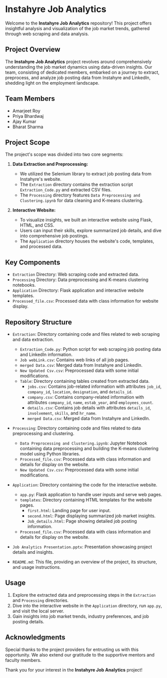 # Instahyre Job Analytics

Welcome to the **Instahyre Job Analytics** repository! This project offers insightful analysis and visualization of the job market trends, gathered through web scraping and data analysis.

## Project Overview

The **Instahyre Job Analytics** project revolves around comprehensively understanding the job market dynamics using data-driven insights. Our team, consisting of dedicated members, embarked on a journey to extract, preprocess, and analyze job posting data from Instahyre and LinkedIn, shedding light on the employment landscape.

## Team Members

- Amarjeet Roy
- Priya Bhardwaj
- Ajay Kumar
- Bharat Sharma

## Project Scope

The project's scope was divided into two core segments:

1. **Data Extraction and Preprocessing:**
   - We utilized the Selenium library to extract job posting data from Instahyre's website.
   - The `Extraction` directory contains the extraction script `Extraction_Code.py` and extracted CSV files.
   - The `Processing` directory features `Data Preprocessing and Clustering.ipynb` for data cleaning and K-means clustering.

2. **Interactive Website:**
   - To visualize insights, we built an interactive website using Flask, HTML, and CSS.
   - Users can input their skills, explore summarized job details, and dive into comprehensive job postings.
   - The `Application` directory houses the website's code, templates, and processed data.

## Key Components

- `Extraction` Directory: Web scraping code and extracted data.
- `Processing` Directory: Data preprocessing and K-means clustering notebooks.
- `Application` Directory: Flask application and interactive website templates.
- `Processed_file.csv`: Processed data with class information for website display.

## Repository Structure
- `Extraction`: Directory containing code and files related to web scraping and data extraction.
  - `Extraction_Code.py`: Python script for web scraping job posting data and LinkedIn information.
  - `Job webLink.csv`: Contains web links of all job pages.
  - `merged Data.csv`: Merged data from Instahyre and LinkedIn.
  - `New Updated Csv.csv`: Preprocessed data with some initial modifications.
  - `Table`: Directory containing tables created from extracted data.
    - `jobs.csv`: Contains job-related information with attributes `job_id`, `company_id`, `location`, `designation`, and `details_id`.
    - `company.csv`: Contains company-related information with attributes `company_id`, `name`, `estab_year`, and `employees_count`.
    - `details.csv`: Contains job details with attributes `details_id`, `involvement`, `skills`, and `hr_name`.
    - `merged Data.csv`: Merged data from Instahyre and LinkedIn.

- `Processing`: Directory containing code and files related to data preprocessing and clustering.
  - `Data Preprocessing and Clustering.ipynb`: Jupyter Notebook containing data preprocessing and building the K-means clustering model using Python libraries.
  - `Processed_file.csv`: Processed data with class information and details for display on the website.
  - `New Updated Csv.csv`: Preprocessed data with some initial modifications.
  

- `Application`: Directory containing the code for the interactive website.
  - `app.py`: Flask application to handle user inputs and serve web pages.
  - `templates`: Directory containing HTML templates for the website pages.
    - `first.html`: Landing page for user input.
    - `second.html`: Page displaying summarized job market insights.
    - `Job_details.html`: Page showing detailed job posting information.
  - `Processed_file.csv`: Processed data with class information and details for display on the website.

- `Job Analytics Presentation.pptx`: Presentation showcasing project details and insights.
  
- `README.md`: This file, providing an overview of the project, its structure, and usage instructions.


## Usage

1. Explore the extracted data and preprocessing steps in the `Extraction` and `Processing` directories.
2. Dive into the interactive website in the `Application` directory, run `app.py`, and visit the local server.
3. Gain insights into job market trends, industry preferences, and job posting details.

## Acknowledgments

Special thanks to the project providers for entrusting us with this opportunity. We also extend our gratitude to the supportive mentors and faculty members.

Thank you for your interest in the **Instahyre Job Analytics** project!

